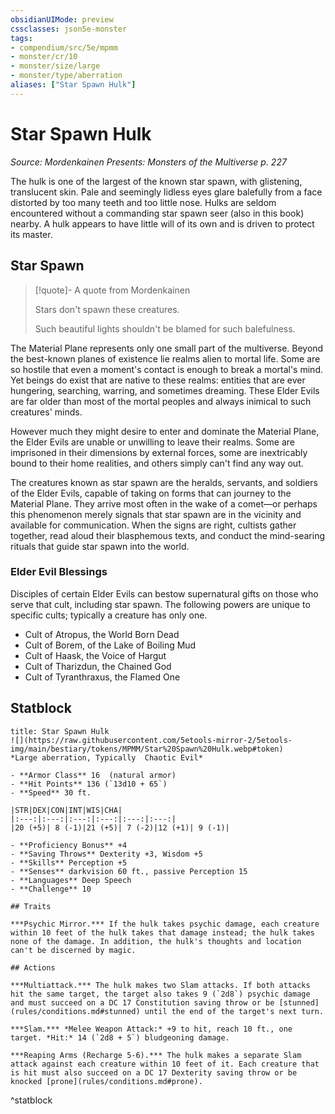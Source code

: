 ```yaml
---
obsidianUIMode: preview
cssclasses: json5e-monster
tags:
- compendium/src/5e/mpmm
- monster/cr/10
- monster/size/large
- monster/type/aberration
aliases: ["Star Spawn Hulk"]
---
```

# Star Spawn Hulk
*Source: Mordenkainen Presents: Monsters of the Multiverse p. 227*  

The hulk is one of the largest of the known star spawn, with glistening, translucent skin. Pale and seemingly lidless eyes glare balefully from a face distorted by too many teeth and too little nose. Hulks are seldom encountered without a commanding star spawn seer (also in this book) nearby. A hulk appears to have little will of its own and is driven to protect its master.

## Star Spawn

> [!quote]- A quote from Mordenkainen  
> 
> Stars don't spawn these creatures.
> 
> Such beautiful lights shouldn't be blamed for such balefulness.

The Material Plane represents only one small part of the multiverse. Beyond the best-known planes of existence lie realms alien to mortal life. Some are so hostile that even a moment's contact is enough to break a mortal's mind. Yet beings do exist that are native to these realms: entities that are ever hungering, searching, warring, and sometimes dreaming. These Elder Evils are far older than most of the mortal peoples and always inimical to such creatures' minds.

However much they might desire to enter and dominate the Material Plane, the Elder Evils are unable or unwilling to leave their realms. Some are imprisoned in their dimensions by external forces, some are inextricably bound to their home realities, and others simply can't find any way out.

The creatures known as star spawn are the heralds, servants, and soldiers of the Elder Evils, capable of taking on forms that can journey to the Material Plane. They arrive most often in the wake of a comet—or perhaps this phenomenon merely signals that star spawn are in the vicinity and available for communication. When the signs are right, cultists gather together, read aloud their blasphemous texts, and conduct the mind-searing rituals that guide star spawn into the world.

### Elder Evil Blessings

Disciples of certain Elder Evils can bestow supernatural gifts on those who serve that cult, including star spawn. The following powers are unique to specific cults; typically a creature has only one.

- Cult of Atropus, the World Born Dead  
- Cult of Borem, of the Lake of Boiling Mud  
- Cult of Haask, the Voice of Hargut  
- Cult of Tharizdun, the Chained God  
- Cult of Tyranthraxus, the Flamed One  

## Statblock

```ad-statblock
title: Star Spawn Hulk
![](https://raw.githubusercontent.com/5etools-mirror-2/5etools-img/main/bestiary/tokens/MPMM/Star%20Spawn%20Hulk.webp#token)
*Large aberration, Typically  Chaotic Evil*

- **Armor Class** 16  (natural armor)
- **Hit Points** 136 (`13d10 + 65`)
- **Speed** 30 ft.

|STR|DEX|CON|INT|WIS|CHA|
|:---:|:---:|:---:|:---:|:---:|:---:|
|20 (+5)| 8 (-1)|21 (+5)| 7 (-2)|12 (+1)| 9 (-1)|

- **Proficiency Bonus** +4
- **Saving Throws** Dexterity +3, Wisdom +5
- **Skills** Perception +5
- **Senses** darkvision 60 ft., passive Perception 15
- **Languages** Deep Speech
- **Challenge** 10

## Traits

***Psychic Mirror.*** If the hulk takes psychic damage, each creature within 10 feet of the hulk takes that damage instead; the hulk takes none of the damage. In addition, the hulk's thoughts and location can't be discerned by magic.

## Actions

***Multiattack.*** The hulk makes two Slam attacks. If both attacks hit the same target, the target also takes 9 (`2d8`) psychic damage and must succeed on a DC 17 Constitution saving throw or be [stunned](rules/conditions.md#stunned) until the end of the target's next turn.

***Slam.*** *Melee Weapon Attack:* +9 to hit, reach 10 ft., one target. *Hit:* 14 (`2d8 + 5`) bludgeoning damage.

***Reaping Arms (Recharge 5-6).*** The hulk makes a separate Slam attack against each creature within 10 feet of it. Each creature that is hit must also succeed on a DC 17 Dexterity saving throw or be knocked [prone](rules/conditions.md#prone).
```
^statblock